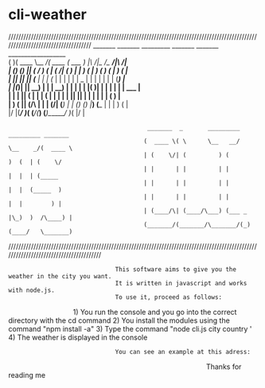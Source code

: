 # cli-weather
////////////////////////////////////////////////////////////////////////////////////////////////////////////////////////////////////
                     _______  _______ _________ _______  _______                __________________           
                    (       )(  ____ \\__   __/(  ____ \(  ___  )      |\     /|\__   __/\__   __/|\     /|  
                    | () () || (    \/   ) (   | (    \/| (   ) |      | )   ( |   ) (      ) (   | )   ( |  
                    | || || || (__       | |   | (__    | |   | |      | | _ | |   | |      | |   | (___) |  
                    | |(_)| ||  __)      | |   |  __)   | |   | |      | |( )| |   | |      | |   |  ___  |  
                    | |   | || (         | |   | (      | |   | |      | || || |   | |      | |   | (   ) |  
                    | )   ( || (____/\   | |   | (____/\| (___) |      | () () |___) (___   | |   | )   ( |  
                    |/     \|(_______/   )_(   (_______/(_______)      (_______)\_______/   )_(   |/     \|  

                                           _______  _       _________   _________ _______                    
                                          (  ____ \( \      \__   __/   \__    _/(  ____ \                   
                                          | (    \/| (         ) (         )  (  | (    \/                   
                                          | |      | |         | |         |  |  | (_____                    
                                          | |      | |         | |         |  |  (_____  )                   
                                          | |      | |         | |         |  |        ) |                   
                                          | (____/\| (____/\___) (___ _ |\_)  )  /\____) |                   
                                          (_______/(_______/\_______/(_)(____/   \_______)     
                                          
////////////////////////////////////////////////////////////////////////////////////////////////////////////////////////////////////////
 
                                  This software aims to give you the weather in the city you want.
                                  It is written in javascript and works with node.js.
                                  To use it, proceed as follows:
                                  1) You run the console and you go into the correct directory with the cd command
                                  2) You install the modules using the command "npm install -a"
                                  3) Type the command "node cli.js city country '
                                  4) The weather is displayed in the console

                                  You can see an example at this adress:
                                  
                                  
                                  Thanks for reading me
                                          
                                          
                                          
                                          
                                          
           
